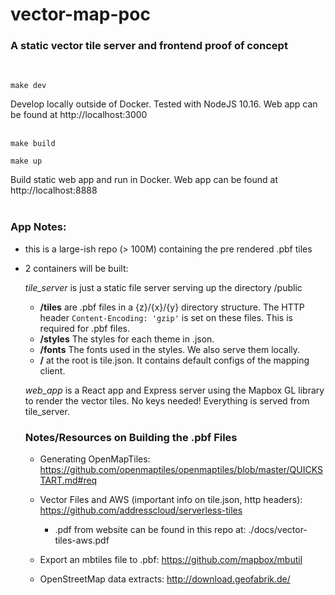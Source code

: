 # vector-map-poc
### A static vector tile server and frontend proof of concept

</br>

`make dev`

Develop locally outside of Docker. Tested with NodeJS 10.16. Web app can be found at http://localhost:3000
</br>
</br>

`make build`

`make up`

Build static web app and run in Docker. Web app can be found at http://localhost:8888
</br>
</br>


### App Notes:
- this is a large-ish repo (> 100M) containing the pre rendered .pbf tiles
- 2 containers will be built:

  *tile_server* is just a static file server serving up the directory /public
    - **/tiles** are .pbf files in a {z}/{x}/{y} directory structure. The HTTP header `Content-Encoding: 'gzip'` is set on these files. This is required for .pbf files.
    - **/styles** The styles for each theme in .json.
    - **/fonts** The fonts used in the styles. We also serve them locally.
    - **/** at the root is tile.json. It contains default configs of the mapping client.

  *web_app* is a React app and Express server using the Mapbox GL library to render the vector tiles. No keys needed! Everything is served from tile_server.


  ### Notes/Resources on Building the .pbf Files

  - Generating OpenMapTiles: https://github.com/openmaptiles/openmaptiles/blob/master/QUICKSTART.md#req

  - Vector Files and AWS (important info on tile.json, http headers): https://github.com/addresscloud/serverless-tiles
    - .pdf from website can be found in this repo at: ./docs/vector-tiles-aws.pdf

  - Export an mbtiles file to .pbf: https://github.com/mapbox/mbutil

  - OpenStreetMap data extracts: http://download.geofabrik.de/
